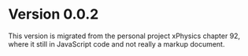 # Version 0.0.2
This version is migrated from the personal project xPhysics chapter 92, where it still in JavaScript code and not really a markup document.